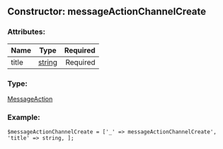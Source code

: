 ## Constructor: messageActionChannelCreate  

### Attributes:

| Name     |    Type       | Required |
|----------|:-------------:|---------:|
|title|[string](../types/string.md) | Required|
### Type: 

[MessageAction](../types/MessageAction.md)
### Example:

```
$messageActionChannelCreate = ['_' => messageActionChannelCreate', 'title' => string, ];
```
